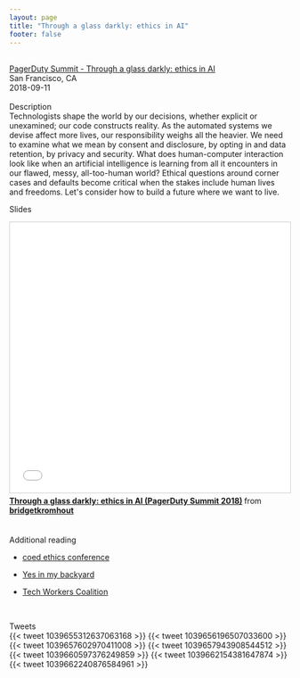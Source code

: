 ```yaml
---
layout: page
title: "Through a glass darkly: ethics in AI"
footer: false
---
```



<br>
<div class="views-field views-field-nothing">        <span class="field-content views-field-field-details"><a href="https://www.pagerduty.com/summit/">PagerDuty Summit - Through a glass darkly: ethics in AI</a><br>San Francisco, CA<br><span class="date-display-start">2018-09-11</span></span></div>
<br>
Description
<br>
Technologists shape the world by our decisions, whether explicit or unexamined; our code constructs reality. As the automated systems we devise affect more lives, our responsibility weighs all the heavier. We need to examine what we mean by consent and disclosure, by opting in and data retention, by privacy and security. What does human-computer interaction look like when an artificial intelligence is learning from all it encounters in our flawed, messy, all-too-human world? Ethical questions around corner cases and defaults become critical when the stakes include human lives and freedoms. Let's consider how to build a future where we want to live.
<br>

Slides
<br>
<iframe src="//www.slideshare.net/slideshow/embed_code/key/qMyXKQcVpXWtQP" width="595" height="485" frameborder="0" marginwidth="0" marginheight="0" scrolling="no" style="border:1px solid #CCC; border-width:1px; margin-bottom:5px; max-width: 100%;" allowfullscreen> </iframe> <div style="margin-bottom:5px"> <strong> <a href="//www.slideshare.net/bridgetkromhout/through-a-glass-darkly-ethics-in-ai-pagerduty-summit-2018" title="Through a glass darkly: ethics in AI (PagerDuty Summit 2018)" target="_blank">Through a glass darkly: ethics in AI (PagerDuty Summit 2018)</a> </strong> from <strong><a href="//www.slideshare.net/bridgetkromhout" target="_blank">bridgetkromhout</a></strong> </div>
<br>

Additional reading
<br>

- [coed ethics conference](https://www.coedethics.org/)

- [Yes in my backyard](https://yimbyaction.org/)

- [Tech Workers Coalition](https://techworkerscoalition.org/)
<br>

Tweets
<br>
{{< tweet 1039655312637063168 >}}
{{< tweet 1039656196507033600 >}}
{{< tweet 1039657602970411008 >}}
{{< tweet 1039657943908544512 >}}
{{< tweet 1039660597376249859 >}}
{{< tweet 1039662154381647874 >}}
{{< tweet 1039662240876584961 >}}
